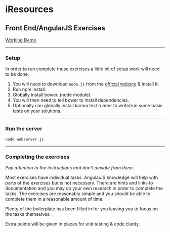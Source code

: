 # iResources
## Front End/AngularJS Exercises

[Working Demo](https://iresources-exercises.herokuapp.com/) 

___

### Setup

In order to run complete these exercises a little bit of setup work will need to be done.

1. You will need to download `node.js` from the [official website](https://nodejs.org) & install it.
2. Run npm install.
3. Globally install bower. (node module).
4. You will then need to tell bower to install dependencies.
5. Optionally can globally install karma test runner to write/run some basic tests on your solutions.

___

### Run the server

`node webserver.js`

___

### Completing the exercises

_Pay attention to the instructions and don't deviate from them._

Most exercises have individual tasks.  AngularJS knowledge will help with parts of the exercises but is not necessary.  There are hints and links to documentation and you may do your own research in order to complete the tasks.  The exercises are reasonably simple and you should be able to complete them in a reasonable amount of time.

Plenty of the boilerplate has been filled in for you leaving you to focus on the tasks themselves.

Extra points will be given in places for unit testing & code clarity.